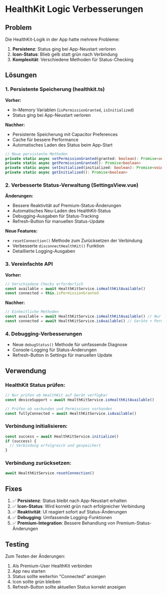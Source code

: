 # HealthKit Logic Verbesserungen

## Problem
Die HealthKit-Logik in der App hatte mehrere Probleme:
1. **Persistenz**: Status ging bei App-Neustart verloren
2. **Icon-Status**: Blieb gelb statt grün nach Verbindung
3. **Komplexität**: Verschiedene Methoden für Status-Checking

## Lösungen

### 1. Persistente Speicherung (healthkit.ts)

**Vorher:**
- In-Memory Variablen (`isPermissionGranted`, `isInitialized`)
- Status ging bei App-Neustart verloren

**Nachher:**
- Persistente Speicherung mit Capacitor Preferences
- Cache für bessere Performance
- Automatisches Laden des Status beim App-Start

```typescript
// Neue persistente Methoden
private static async setPermissionGranted(granted: boolean): Promise<void>
private static async getPermissionGranted(): Promise<boolean>
private static async setInitialized(initialized: boolean): Promise<void>
private static async getInitialized(): Promise<boolean>
```

### 2. Verbesserte Status-Verwaltung (SettingsView.vue)

**Änderungen:**
- Bessere Reaktivität auf Premium-Status-Änderungen
- Automatisches Neu-Laden des HealthKit-Status
- Debugging-Ausgaben für Status-Tracking
- Refresh-Button für manuellen Status-Update

**Neue Features:**
- `resetConnection()` Methode zum Zurücksetzen der Verbindung
- Verbesserte `disconnectHealthKit()` Funktion
- Detaillierte Logging-Ausgaben

### 3. Vereinfachte API

**Vorher:**
```typescript
// Verschiedene Checks erforderlich
const available = await HealthKitService.isHealthKitAvailable()
const connected = this.isPermissionGranted
```

**Nachher:**
```typescript
// Einheitliche Methoden
const available = await HealthKitService.isHealthKitAvailable() // Nur Geräte-Check
const connected = await HealthKitService.isAvailable() // Geräte + Permissions
```

### 4. Debugging-Verbesserungen

- Neue `debugStatus()` Methode für umfassende Diagnose
- Console-Logging für Status-Änderungen
- Refresh-Button in Settings für manuellen Update

## Verwendung

### HealthKit Status prüfen:
```typescript
// Nur prüfen ob HealthKit auf Gerät verfügbar
const deviceSupport = await HealthKitService.isHealthKitAvailable()

// Prüfen ob verbunden und Permissions vorhanden
const fullyConnected = await HealthKitService.isAvailable()
```

### Verbindung initialisieren:
```typescript
const success = await HealthKitService.initialize()
if (success) {
  // Verbindung erfolgreich und gespeichert
}
```

### Verbindung zurücksetzen:
```typescript
await HealthKitService.resetConnection()
```

## Fixes

1. ✅ **Persistenz**: Status bleibt nach App-Neustart erhalten
2. ✅ **Icon-Status**: Wird korrekt grün nach erfolgreicher Verbindung
3. ✅ **Reaktivität**: UI reagiert sofort auf Status-Änderungen
4. ✅ **Debugging**: Umfassende Logging-Funktionen
5. ✅ **Premium-Integration**: Bessere Behandlung von Premium-Status-Änderungen

## Testing

Zum Testen der Änderungen:
1. Als Premium-User HealthKit verbinden
2. App neu starten
3. Status sollte weiterhin "Connected" anzeigen
4. Icon sollte grün bleiben
5. Refresh-Button sollte aktuellen Status korrekt anzeigen
